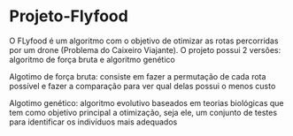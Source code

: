 # Projeto-Flyfood

O FLyfood é um algoritmo com o objetivo de otimizar as rotas percorridas por um drone (Problema do Caixeiro Viajante). O projeto possui 2 versões: algoritmo de força bruta e algoritmo genético

Algotimo de força bruta: consiste em fazer a permutação de cada rota possível e fazer a comparação para ver qual delas possui o menos custo

Algotimo genético: algoritmo evolutivo baseados em teorias biológicas que tem como objetivo principal a otimização, seja ele, um conjunto de testes para identificar os indivíduos mais adequados
